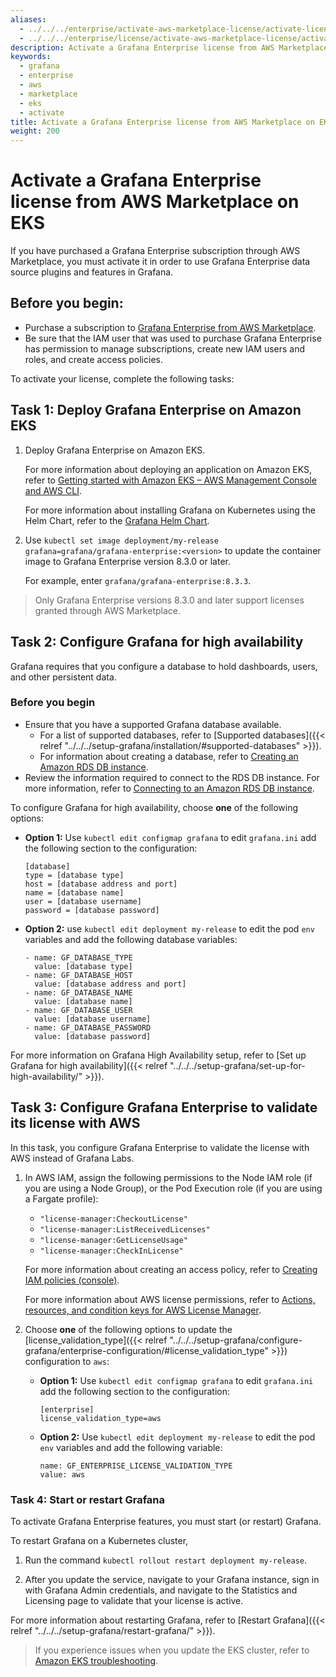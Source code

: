 ```yaml
---
aliases:
  - ../../../enterprise/activate-aws-marketplace-license/activate-license-on-eks/
  - ../../../enterprise/license/activate-aws-marketplace-license/activate-license-on-eks/
description: Activate a Grafana Enterprise license from AWS Marketplace on EKS
keywords:
  - grafana
  - enterprise
  - aws
  - marketplace
  - eks
  - activate
title: Activate a Grafana Enterprise license from AWS Marketplace on EKS
weight: 200
---
```


# Activate a Grafana Enterprise license from AWS Marketplace on EKS

If you have purchased a Grafana Enterprise subscription through AWS Marketplace, you must activate it in order to use Grafana Enterprise data source plugins and features in Grafana.

## Before you begin:

- Purchase a subscription to [Grafana Enterprise from AWS Marketplace](https://aws.amazon.com/marketplace/pp/prodview-dlncd4kzt5kx6).
- Be sure that the IAM user that was used to purchase Grafana Enterprise has permission to manage subscriptions, create new IAM users and roles, and create access policies.

To activate your license, complete the following tasks:

## Task 1: Deploy Grafana Enterprise on Amazon EKS

1. Deploy Grafana Enterprise on Amazon EKS.

   For more information about deploying an application on Amazon EKS, refer to [Getting started with Amazon EKS – AWS Management Console and AWS CLI](https://docs.aws.amazon.com/eks/latest/userguide/getting-started-console.html).

   For more information about installing Grafana on Kubernetes using the Helm Chart, refer to the [Grafana Helm Chart](https://github.com/grafana/helm-charts/tree/main/charts/grafana#readme).

1. Use `kubectl set image deployment/my-release grafana=grafana/grafana-enterprise:<version>` to update the container image to Grafana Enterprise version 8.3.0 or later.

   For example, enter `grafana/grafana-enterprise:8.3.3`.

> Only Grafana Enterprise versions 8.3.0 and later support licenses granted through AWS Marketplace.

## Task 2: Configure Grafana for high availability

Grafana requires that you configure a database to hold dashboards, users, and other persistent data.

### Before you begin

- Ensure that you have a supported Grafana database available.
  - For a list of supported databases, refer to [Supported databases]({{< relref "../../../setup-grafana/installation/#supported-databases" >}}).
  - For information about creating a database, refer to [Creating an Amazon RDS DB instance](https://docs.aws.amazon.com/AmazonRDS/latest/UserGuide/USER_CreateDBInstance.html).
- Review the information required to connect to the RDS DB instance. For more information, refer to [Connecting to an Amazon RDS DB instance](https://docs.aws.amazon.com/AmazonRDS/latest/UserGuide/CHAP_CommonTasks.Connect.html).

To configure Grafana for high availability, choose **one** of the following options:

- **Option 1:** Use `kubectl edit configmap grafana` to edit `grafana.ini` add the following section to the configuration:

  ```
  [database]
  type = [database type]
  host = [database address and port]
  name = [database name]
  user = [database username]
  password = [database password]
  ```

- **Option 2:** use `kubectl edit deployment my-release` to edit the pod `env` variables and add the following database variables:

  ```
  - name: GF_DATABASE_TYPE
    value: [database type]
  - name: GF_DATABASE_HOST
    value: [database address and port]
  - name: GF_DATABASE_NAME
    value: [database name]
  - name: GF_DATABASE_USER
    value: [database username]
  - name: GF_DATABASE_PASSWORD
    value: [database password]
  ```

For more information on Grafana High Availability setup, refer to [Set up Grafana for high availability]({{< relref "../../../setup-grafana/set-up-for-high-availability/" >}}).

## Task 3: Configure Grafana Enterprise to validate its license with AWS

In this task, you configure Grafana Enterprise to validate the license with AWS instead of Grafana Labs.

1. In AWS IAM, assign the following permissions to the Node IAM role (if you are using a Node Group), or the Pod Execution role (if you are using a Fargate profile):

   - `"license-manager:CheckoutLicense"`
   - `"license-manager:ListReceivedLicenses"`
   - `"license-manager:GetLicenseUsage"`
   - `"license-manager:CheckInLicense"`

   For more information about creating an access policy, refer to [Creating IAM policies (console)](https://docs.aws.amazon.com/IAM/latest/UserGuide/access_policies_create-console.html).

   For more information about AWS license permissions, refer to [Actions, resources, and condition keys for AWS License Manager](https://docs.aws.amazon.com/service-authorization/latest/reference/list_awslicensemanager.html).

1. Choose **one** of the following options to update the [license_validation_type]({{< relref "../../../setup-grafana/configure-grafana/enterprise-configuration/#license_validation_type" >}}) configuration to `aws`:

   - **Option 1:** Use `kubectl edit configmap grafana` to edit `grafana.ini` add the following section to the configuration:

     ```
     [enterprise]
     license_validation_type=aws
     ```

   - **Option 2:** Use `kubectl edit deployment my-release` to edit the pod `env` variables and add the following variable:

     ```
     name: GF_ENTERPRISE_LICENSE_VALIDATION_TYPE
     value: aws
     ```

### Task 4: Start or restart Grafana

To activate Grafana Enterprise features, you must start (or restart) Grafana.

To restart Grafana on a Kubernetes cluster,

1. Run the command `kubectl rollout restart deployment my-release`.

1. After you update the service, navigate to your Grafana instance, sign in with Grafana Admin credentials, and navigate to the Statistics and Licensing page to validate that your license is active.

For more information about restarting Grafana, refer to [Restart Grafana]({{< relref "../../../setup-grafana/restart-grafana/" >}}).

> If you experience issues when you update the EKS cluster, refer to [Amazon EKS troubleshooting](https://docs.aws.amazon.com/eks/latest/userguide/troubleshooting.html).
